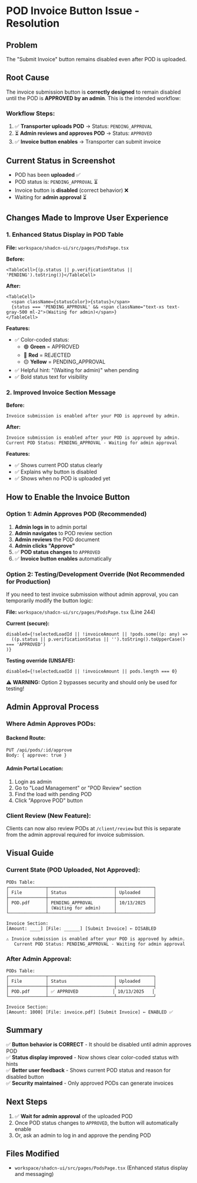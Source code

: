 # POD Invoice Button Issue - Resolution

## Problem
The "Submit Invoice" button remains disabled even after POD is uploaded.

## Root Cause
The invoice submission button is **correctly designed** to remain disabled until the POD is **APPROVED by an admin**. This is the intended workflow:

### Workflow Steps:
1. ✅ **Transporter uploads POD** → Status: `PENDING_APPROVAL`
2. ⏳ **Admin reviews and approves POD** → Status: `APPROVED`
3. ✅ **Invoice button enables** → Transporter can submit invoice

## Current Status in Screenshot
- POD has been **uploaded** ✅
- POD status is: `PENDING_APPROVAL` ⏳
- Invoice button is **disabled** (correct behavior) ❌
- Waiting for **admin approval** ⏳

## Changes Made to Improve User Experience

### 1. Enhanced Status Display in POD Table
**File:** `workspace/shadcn-ui/src/pages/PodsPage.tsx`

**Before:**
```tsx
<TableCell>{(p.status || p.verificationStatus || 'PENDING').toString()}</TableCell>
```

**After:**
```tsx
<TableCell>
  <span className={statusColor}>{status}</span>
  {status === 'PENDING_APPROVAL' && <span className="text-xs text-gray-500 ml-2">(Waiting for admin)</span>}
</TableCell>
```

**Features:**
- ✅ Color-coded status:
  - 🟢 **Green** = APPROVED
  - 🔴 **Red** = REJECTED
  - 🟡 **Yellow** = PENDING_APPROVAL
- ✅ Helpful hint: "(Waiting for admin)" when pending
- ✅ Bold status text for visibility

### 2. Improved Invoice Section Message
**Before:**
```
Invoice submission is enabled after your POD is approved by admin.
```

**After:**
```
Invoice submission is enabled after your POD is approved by admin.
Current POD Status: PENDING_APPROVAL - Waiting for admin approval
```

**Features:**
- ✅ Shows current POD status clearly
- ✅ Explains why button is disabled
- ✅ Shows when no POD is uploaded yet

## How to Enable the Invoice Button

### Option 1: Admin Approves POD (Recommended)
1. **Admin logs in** to admin portal
2. **Admin navigates** to POD review section
3. **Admin reviews** the POD document
4. **Admin clicks "Approve"**
5. ✅ **POD status changes** to `APPROVED`
6. ✅ **Invoice button enables** automatically

### Option 2: Testing/Development Override (Not Recommended for Production)
If you need to test invoice submission without admin approval, you can temporarily modify the button logic:

**File:** `workspace/shadcn-ui/src/pages/PodsPage.tsx` (Line 244)

**Current (secure):**
```tsx
disabled={!selectedLoadId || !invoiceAmount || !pods.some((p: any) => 
  ((p.status || p.verificationStatus || '').toString().toUpperCase() === 'APPROVED')
)}
```

**Testing override (UNSAFE):**
```tsx
disabled={!selectedLoadId || !invoiceAmount || pods.length === 0}
```

⚠️ **WARNING:** Option 2 bypasses security and should only be used for testing!

## Admin Approval Process

### Where Admin Approves PODs:

#### Backend Route:
```
PUT /api/pods/:id/approve
Body: { approve: true }
```

#### Admin Portal Location:
1. Login as admin
2. Go to "Load Management" or "POD Review" section
3. Find the load with pending POD
4. Click "Approve POD" button

### Client Review (New Feature):
Clients can now also review PODs at `/client/review` but this is separate from the admin approval required for invoice submission.

## Visual Guide

### Current State (POD Uploaded, Not Approved):
```
PODs Table:
┌──────────────┬─────────────────────────┬──────────────┐
│ File         │ Status                  │ Uploaded     │
├──────────────┼─────────────────────────┼──────────────┤
│ POD.pdf      │ PENDING_APPROVAL        │ 10/13/2025   │
│              │ (Waiting for admin)     │              │
└──────────────┴─────────────────────────┴──────────────┘

Invoice Section:
[Amount: ____] [File: ______] [Submit Invoice] ← DISABLED

⚠️ Invoice submission is enabled after your POD is approved by admin.
   Current POD Status: PENDING_APPROVAL - Waiting for admin approval
```

### After Admin Approval:
```
PODs Table:
┌──────────────┬─────────────────────────┬──────────────┐
│ File         │ Status                  │ Uploaded     │
├──────────────┼─────────────────────────┼──────────────┤
│ POD.pdf      │ ✅ APPROVED             │ 10/13/2025   │
└──────────────┴─────────────────────────┴──────────────┘

Invoice Section:
[Amount: 1000] [File: invoice.pdf] [Submit Invoice] ← ENABLED ✅
```

## Summary

✅ **Button behavior is CORRECT** - It should be disabled until admin approves POD  
✅ **Status display improved** - Now shows clear color-coded status with hints  
✅ **Better user feedback** - Shows current POD status and reason for disabled button  
✅ **Security maintained** - Only approved PODs can generate invoices  

## Next Steps

1. ✅ **Wait for admin approval** of the uploaded POD
2. Once POD status changes to `APPROVED`, the button will automatically enable
3. Or, ask an admin to log in and approve the pending POD

## Files Modified
- `workspace/shadcn-ui/src/pages/PodsPage.tsx` (Enhanced status display and messaging)

